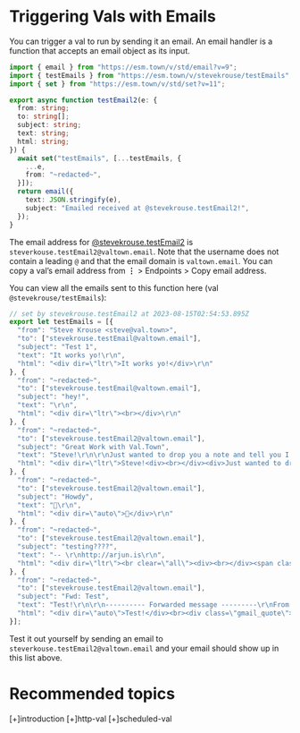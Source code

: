 # Triggering Vals with Emails

You can trigger a val to run by sending it an email. An email handler is a function that accepts an email object as its input.

```ts
import { email } from "https://esm.town/v/std/email?v=9";
import { testEmails } from "https://esm.town/v/stevekrouse/testEmails";
import { set } from "https://esm.town/v/std/set?v=11";

export async function testEmail2(e: {
  from: string;
  to: string[];
  subject: string;
  text: string;
  html: string;
}) {
  await set("testEmails", [...testEmails, {
    ...e,
    from: "~redacted~",
  }]);
  return email({
    text: JSON.stringify(e),
    subject: "Emailed received at @stevekrouse.testEmail2!",
  });
}
```

The email address for [@stevekrouse.testEmail2](https://www.val.town/v/stevekrouse.testEmail) is `steverkouse.testEmail2@valtown.email`. Note that the username does not contain a leading `@` and that the email domain is `valtown.email`. You can copy a val’s email address from **⋮** > Endpoints > Copy email address.

You can view all the emails sent to this function here (val `@stevekrouse/testEmails`):

```ts
// set by stevekrouse.testEmail2 at 2023-08-15T02:54:53.895Z
export let testEmails = [{
  "from": "Steve Krouse <steve@val.town>",
  "to": ["stevekrouse.testEmail@valtown.email"],
  "subject": "Test 1",
  "text": "It works yo!\r\n",
  "html": "<div dir=\"ltr\">It works yo!</div>\r\n"
}, {
  "from": "~redacted~",
  "to": ["stevekrouse.testEmail@valtown.email"],
  "subject": "hey!",
  "text": "\r\n",
  "html": "<div dir=\"ltr\"><br></div>\r\n"
}, {
  "from": "~redacted~",
  "to": ["stevekrouse.testEmail2@valtown.email"],
  "subject": "Great Work with Val.Town",
  "text": "Steve!\r\n\r\nJust wanted to drop you a note and tell you I love what you're doing with\r\nval.town and think it's going to be super impactful!\r\n\r\nGood luck!\r\n\r\n-Elijah\r\n",
  "html": "<div dir=\"ltr\">Steve!<div><br></div><div>Just wanted to drop you a note and tell you I love what you&#39;re doing with val.town and think it&#39;s going to be super impactful!</div><div><br></div><div>Good luck!</div><div><br></div><div>-Elijah</div></div>\r\n"
}, {
  "from": "~redacted~",
  "to": ["stevekrouse.testEmail2@valtown.email"],
  "subject": "Howdy",
  "text": "🤠\r\n",
  "html": "<div dir=\"auto\">🤠</div>\r\n"
}, {
  "from": "~redacted~",
  "to": ["stevekrouse.testEmail2@valtown.email"],
  "subject": "testing????",
  "text": "-- \r\nhttp://arjun.is\r\n",
  "html": "<div dir=\"ltr\"><br clear=\"all\"><div><br></div><span class=\"gmail_signature_prefix\">-- </span><br><div dir=\"ltr\" class=\"gmail_signature\" data-smartmail=\"gmail_signature\"><div dir=\"ltr\"><div><a href=\"http://arjun.is\" target=\"_blank\">http://arjun.is</a></div></div></div></div>\r\n"
}, {
  "from": "~redacted~",
  "to": ["stevekrouse.testEmail2@valtown.email"],
  "subject": "Fwd: Test",
  "text": "Test!\r\n\r\n---------- Forwarded message ---------\r\nFrom: Steve Krouse <steve@val.town>\r\nDate: Mon, Aug 14, 2023, 10:54 PM\r\nSubject: Test\r\nTo: Steve Krouse <steve@val.town>\r\n",
  "html": "<div dir=\"auto\">Test!</div><br><div class=\"gmail_quote\"><div dir=\"ltr\" class=\"gmail_attr\">---------- Forwarded message ---------<br>From: <strong class=\"gmail_sendername\" dir=\"auto\">Steve Krouse</strong> <span dir=\"auto\">&lt;steve@val.town&gt;</span><br>Date: Mon, Aug 14, 2023, 10:54 PM<br>Subject: Test<br>To: Steve Krouse &lt;steve@val.town&gt;<br></div><br><br><div dir=\"auto\"></div>\r\n</div>\r\n"
}];
```

Test it out yourself by sending an email to `steverkouse.testEmail2@valtown.email` and your email should show up in this list above.

# Recommended topics

[+]introduction
[+]http-val
[+]scheduled-val